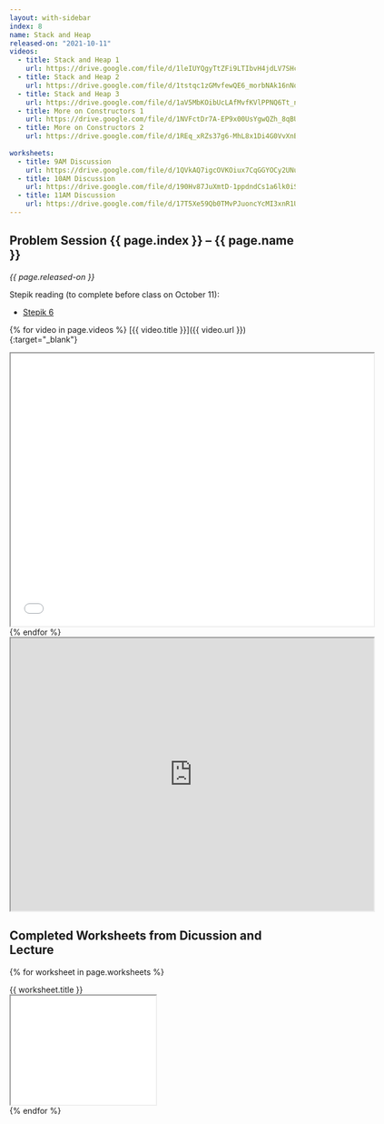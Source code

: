 ```yaml
---
layout: with-sidebar
index: 8
name: Stack and Heap
released-on: "2021-10-11"
videos:
  - title: Stack and Heap 1
    url: https://drive.google.com/file/d/1leIUYQgyTtZFi9LTIbvH4jdLV7SHcf3W
  - title: Stack and Heap 2
    url: https://drive.google.com/file/d/1tstqc1zGMvfewQE6_morbNAk16nNqnXv
  - title: Stack and Heap 3
    url: https://drive.google.com/file/d/1aV5MbKOibUcLAfMvfKVlPPNQ6Tt_n9Z4
  - title: More on Constructors 1
    url: https://drive.google.com/file/d/1NVFctDr7A-EP9x00UsYgwQZh_8qBUPCv
  - title: More on Constructors 2
    url: https://drive.google.com/file/d/1REq_xRZs37g6-MhL8x1Di4G0VvXnBa8y
  
worksheets:
  - title: 9AM Discussion
    url: https://drive.google.com/file/d/1QVkAQ7igcOVKOiux7CqGGYOCy2UNuHb6
  - title: 10AM Discussion
    url: https://drive.google.com/file/d/190Hv87JuXmtD-1ppdndCs1a6lk0iSLqT
  - title: 11AM Discussion
    url: https://drive.google.com/file/d/17T5Xe59Qb0TMvPJuoncYcMI3xnR1UZSi
---
```


## Problem Session {{ page.index }} – {{ page.name }}

_{{ page.released-on }}_

Stepik reading (to complete before class on October 11):
- [Stepik 6](https://stepik.org/lesson/573911/step/1?unit=568501)

{% for video in page.videos %}
[{{ video.title }}]({{ video.url }}){:target="_blank"}

<iframe src="{{ video.url }}/preview" width="640" height="480" allow="autoplay"></iframe>
{% endfor %}

<iframe src="https://drive.google.com/file/d/1RZ1KEs0bTZUxAIg9s4kDDnf7blr1vNBL/preview" width="640" height="480" allow="autoplay"></iframe>

## Completed Worksheets from Dicussion and Lecture

{% for worksheet in page.worksheets %}
<div class="worksheetBox">
{{ worksheet.title }}
<br>
<iframe src="{{ worksheet.url }}/preview" width="256" height="192" allow="autoplay"></iframe>
</div>
{% endfor %}
